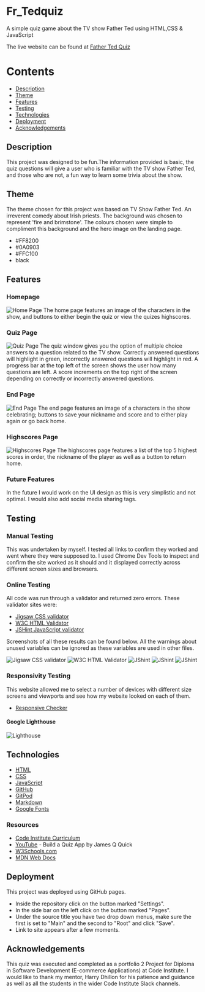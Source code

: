 # Fr_Tedquiz
A simple quiz game about the TV show Father Ted using HTML,CSS &amp; JavaScript

The live website can be found at [Father Ted Quiz](https://fimcmahon.github.io/Fr_Tedquiz/)

# Contents

* [Description](https://github.com/FiMcMahon/Fr_Tedquiz/blob/main/README.md#description)
* [Theme](https://github.com/FiMcMahon/Fr_Tedquiz/blob/main/README.md#theme)
* [Features](https://github.com/FiMcMahon/Fr_Tedquiz/blob/main/README.md#features)
* [Testing](https://github.com/FiMcMahon/Fr_Tedquiz/blob/main/README.md#testing)
* [Technologies](https://github.com/FiMcMahon/Fr_Tedquiz/blob/main/README.md#technologies)
* [Deployment](https://github.com/FiMcMahon/Fr_Tedquiz/blob/main/README.md#deployment)
* [Acknowledgements](https://github.com/FiMcMahon/Fr_Tedquiz/blob/main/README.md#acknowledgements)


## Description
This project was designed to be fun.The information provided is basic, the quiz questions will give a user who is familiar with the TV show Father Ted, and those who are not, a fun way to learn some trivia about the show.

## Theme
The theme chosen for this project was based on TV Show Father Ted. An irreverent comedy about Irish priests. The background was chosen to represent 'fire and brimstone'. The colours chosen were simple to compliment this background and the hero image on the landing page.

* #FF8200
* #0A0903
* #FFC100
* black

## Features

### Homepage

![Home Page](assets/readme_images/quiz_homepage.PNG)
The home page features an image of the characters in the show, and buttons to either begin the quiz or view the quizes highscores.

### Quiz Page

![Quiz Page](assets/readme_images/quizpage.PNG)
The quiz window gives you the option of multiple choice answers to a question related to the TV show. Correctly answered questions will highlight in green, incorrectly answered questions will highlight in red. A progress bar at the top left of the screen shows the user how many questions are left. A score increments on the top right of the screen depending on correctly or incorrectly answered questions.

### End Page

![End Page](assets/readme_images/endpage.PNG)
The end page features an image of a characters in the show celebrating; buttons to save your nickname and score and to either play again or go back home.

### Highscores Page 

![Highscores Page](assets/readme_images/highscores.PNG)
The highscores page features a list of the top 5 highest scores in order, the nickname of the player as well as a button to return home.

### Future Features 
In the future I would work on the UI design as this is very simplistic and not optimal.
I would also add social media sharing tags.

## Testing

### Manual Testing
This was undertaken by myself. I tested all links to confirm they worked and went where they were supposed to. I used Chrome Dev Tools to inspect and confirm the site worked as it should and it displayed correctly across different screen sizes and browsers.

### Online Testing
All code was run through a validator and returned zero errors. These validator sites were:
* [Jigsaw CSS validator](https://jigsaw.w3.org/css-validator/#validate_by_uri)
* [W3C HTML Validator](https://validator.w3.org/)
* [JSHint JavaScript validator](https://jshint.com/)

Screenshots of all these results can be found below. All the warnings about unused variables can be ignored as these variables are used in other files.

![Jigsaw CSS validator](/assets/readme_images/W3cssvalidator.PNG)
![W3C HTML Validator](/assets/readme_images/W3C_html_validator.PNG)
![JShint](/assets/readme_images/endjs.PNG) 
![JShint](/assets/readme_images/gamejs.PNG)
![JShint](/assets/readme_images/highscoresjs.PNG)

### Responsivity Testing
This website allowed me to select a number of devices with different size screens and viewports and see how my website looked on each of them.
* [Responsive Checker](https://responsivechecker.net/responsive)

#### Google Lighthouse
![Lighthouse](/assets/readme_images/lighthouse.PNG)

## Technologies

* [HTML](https://devdocs.io/html/)
* [CSS](https://www.w3.org/Style/CSS/Overview.en.html)
* [JavaScript](https://developer.mozilla.org/en-US/docs/Web/javascript)
* [GitHub](https://github.com/)
* [GitPod](https://www.gitpod.io/docs/)
* [Markdown](https://markdown-guide.readthedocs.io/en/latest/)
* [Google Fonts](https://fonts.google.com/)

### Resources
* [Code Institute Curriculum](https://codeinstitute.net/)
* [YouTube](https://www.youtube.com/watch?v=u98ROZjBWy8) - Build a Quiz App by James Q Quick
* [W3Schools.com](https://www.w3schools.com/)
* [MDN Web Docs](https://developer.mozilla.org/en-US/)
 
## Deployment

This project was deployed using GitHub pages.
* Inside the repository click on the button marked "Settings".
* In the side bar on the left click on the button marked "Pages".
* Under the source title you have two drop down menus, make sure the first is set to "Main" and the second to "Root" and click "Save".
* Link to site appears after a few moments. 

## Acknowledgements

This quiz was executed and completed as a portfolio 2 Project for Diploma in Software Development (E-commerce Applications) at Code Institute. I would like to thank my mentor, Harry Dhillon for his patience and guidance as well as all the students in the wider Code Institute Slack channels.


